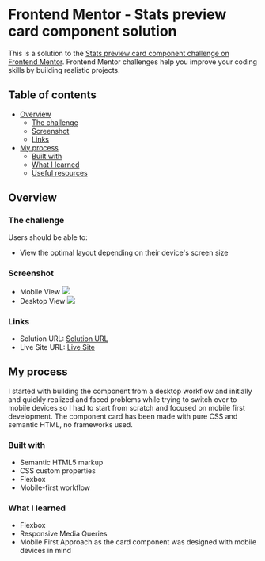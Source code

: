 # Frontend Mentor - Stats preview card component solution

This is a solution to the [Stats preview card component challenge on Frontend Mentor](https://www.frontendmentor.io/challenges/stats-preview-card-component-8JqbgoU62). Frontend Mentor challenges help you improve your coding skills by building realistic projects. 

## Table of contents

- [Overview](#overview)
  - [The challenge](#the-challenge)
  - [Screenshot](#screenshot)
  - [Links](#links)
- [My process](#my-process)
  - [Built with](#built-with)
  - [What I learned](#what-i-learned)
  - [Useful resources](#useful-resources)



## Overview

### The challenge

Users should be able to:

- View the optimal layout depending on their device's screen size

### Screenshot

- Mobile View
![](.readme_assets/card_mobile.png)
- Desktop View
![](.readme_assets/card_desktop.png)


### Links

- Solution URL: [Solution URL](https://www.frontendmentor.io/solutions/stats-preview-card-component-blSYyqn46)
- Live Site URL: [Live Site](https://front-end-mentor-projects-sable.vercel.app/Stats-Preview-Card/card.html)

## My process

I started with building the component from a desktop workflow and initially and quickly realized and faced problems while trying to switch over to mobile devices so I had to start from scratch and focused on mobile first development. The component card has been made with pure CSS and semantic HTML, no frameworks used. 

### Built with

- Semantic HTML5 markup
- CSS custom properties
- Flexbox
- Mobile-first workflow


### What I learned

- Flexbox
- Responsive Media Queries
- Mobile First Approach as the card component was designed with mobile devices in mind

